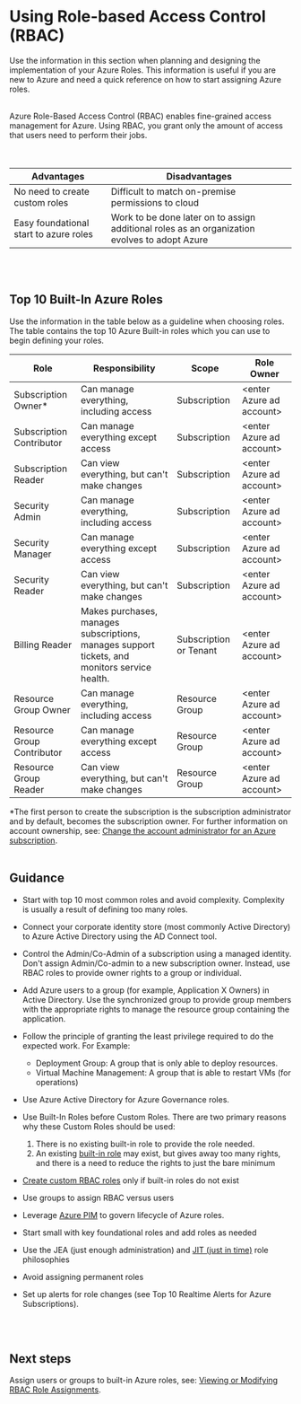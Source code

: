 # Using Role-based Access Control (RBAC) 
Use the information in this section when planning and designing the implementation of your Azure Roles. This information is useful if you are new to Azure and need a quick reference on how to start assigning Azure roles.
<br />
<br />

Azure Role-Based Access Control (RBAC) enables fine-grained access management for Azure. Using RBAC, you grant only the 
amount of access that users need to perform their jobs.  
<br />
<br />

| Advantages | Disadvantages|
| ------------- | -----------|
|No need to create custom roles | Difficult to match on-premise permissions to cloud|
|Easy foundational start to azure roles | Work to be done later on to assign additional roles as an organization evolves to adopt Azure 

<br />
<br />

## Top 10 Built-In Azure Roles 
Use the information in the table below as a guideline when choosing roles. The table contains the top 10 Azure Built-in 
roles which you can use to begin defining your roles. 

   | __Role__ | __Responsibility__ |__Scope__ |__Role Owner__ |
   |------------------------------|----------------------------|----------------------------|----------------------------|
   | Subscription Owner*   | Can manage everything, including access    | Subscription   | \<enter Azure ad account\>   | 
   | Subscription Contributor    | Can manage everything except access  |  Subscription    | \<enter Azure ad account\>   | 
   | Subscription Reader | Can view everything, but can't make changes   |  Subscription  | \<enter Azure ad account\>   | 
   | Security Admin    | Can manage everything, including access  | Subscription  |  \<enter Azure ad account\>   |  
   | Security Manager   | Can manage everything except access  |  Subscription   | \<enter Azure ad account\>   | 
   | Security Reader   | Can view everything, but can't make changes  |  Subscription   | \<enter Azure ad account\>   | 
   | Billing Reader   | Makes purchases, manages subscriptions, manages support tickets, and monitors service health.  |  Subscription or Tenant  | \<enter Azure ad account\> | 
   | Resource Group Owner    | Can manage everything, including access   |  Resource Group   | \<enter Azure ad account\>  | 
   | Resource Group Contributor  | Can manage everything except access |  Resource Group   | \<enter Azure ad account\>   | 
   | Resource Group Reader    | Can view everything, but can't make changes  |  Resource Group  | \<enter Azure ad account\>   | 

\*The first person to create the subscription is the subscription administrator and by default, becomes the subscription owner. For further information on account ownership, see: [Change the account administrator for an Azure subscription](https://docs.microsoft.com/en-us/azure/billing/billing-add-change-azure-subscription-administrator#limits). 
<br />
<br />

## Guidance
- Start with top 10 most common roles and avoid complexity. Complexity is usually a result of defining too many roles. 

- Connect your corporate identity store (most commonly Active Directory) to Azure Active Directory using the AD Connect tool. 
- Control the Admin/Co-Admin of a subscription using a managed identity. Don't assign Admin/Co-admin to a new subscription 
owner. Instead, use RBAC roles to provide owner rights to a group or individual. 
- Add Azure users to a group (for example, Application X Owners) in Active Directory. Use the synchronized group to provide 
group members with the appropriate rights to manage the resource group containing the application. 
- Follow the principle of granting the least privilege required to do the expected work. For Example:
   - Deployment Group: A group that is only able to deploy resources. 
   - Virtual Machine Management: A group that is able to restart VMs (for operations) 
- Use Azure Active Directory for Azure Governance roles. 
- Use Built-In Roles before Custom Roles. There are two primary reasons why these Custom Roles should be used: 
   1. There is no existing built-in role to provide the role needed. 
   2. An existing [built-in role](https://docs.microsoft.com/en-us/azure/role-based-access-control/built-in-roles) may exist, but gives away too many rights, and there is a need to reduce the rights to just the 
bare minimum 
- [Create custom RBAC roles](https://docs.microsoft.com/en-us/azure/role-based-access-control/custom-roles) only if built-in roles do not exist 
- Use groups to assign RBAC versus users 
- Leverage [Azure PIM](https://docs.microsoft.com/en-us/azure/active-directory/active-directory-privileged-identity-management-how-to-add-role-to-user?toc=%2fazure%2factive-directory%2fprivileged-identity-management%2ftoc.json) to govern lifecycle of Azure roles. 
- Start small with key foundational roles and add roles as needed 
- Use the JEA (just enough administration) and [JIT (just in time)](https://docs.microsoft.com/en-us/azure/security-center/security-center-just-in-time#using-just-in-time-access) role philosophies 
- Avoid assigning permanent roles 
- Set up alerts for role changes (see Top 10 Realtime Alerts for Azure Subscriptions).  
<br />
<br />

## Next steps 
Assign users or groups to built-in Azure roles, see:  [Viewing or Modifying RBAC Role Assignments](https://github.com/alvarovitta/Enrollment-and-Subscription/blob/master/6.1-Viewing-or-Modifying-RBAC-Role-Assignments.md). 

